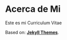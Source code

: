 # Acerca de Mi

Este es mi Curriculum Vitae

Based on: [**Jekyll Themes**](http://jekyll-themes.com).
